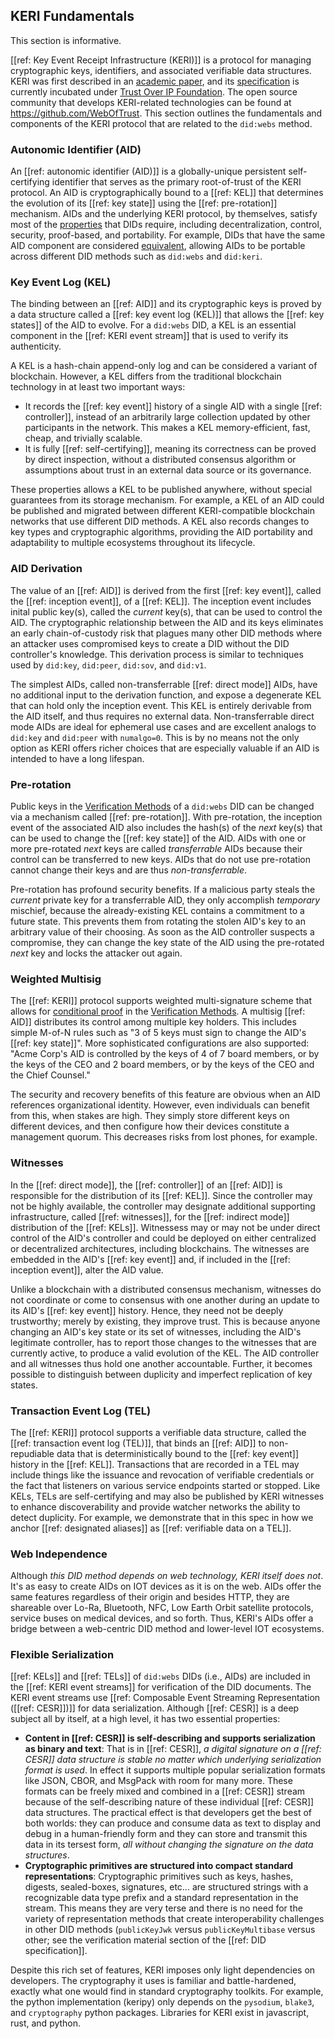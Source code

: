 ## KERI Fundamentals
This section is informative.

[[ref: Key Event Receipt Infrastructure (KERI)]] is a protocol for managing cryptographic keys, identifiers, and associated verifiable data structures. KERI was first described in an [academic paper](https://arxiv.org/abs/1907.02143), and its [specification](https://github.com/trustoverip/tswg-keri-specification) is currently incubated under [Trust Over IP Foundation](https://trustoverip.org/). The open source community that develops KERI-related technologies can be found at https://github.com/WebOfTrust. This section outlines the fundamentals and components of the KERI protocol that are related to the `did:webs` method.

### Autonomic Identifier (AID)

An [[ref: autonomic identifier (AID)]] is a globally-unique persistent self-certifying identifier that serves as the primary root-of-trust of the KERI protocol. An AID is cryptographically bound to a [[ref: KEL]] that determines the evolution of its [[ref: key state]] using the [[ref: pre-rotation]] mechanism. AIDs and the underlying KERI protocol, by themselves, satisfy most of the [properties](https://www.w3.org/TR/did-core/#design-goals) that DIDs require, including decentralization, control, security, proof-based, and portability. For example, DIDs that have the same AID component are considered [equivalent](#equivalent-identifiers), allowing AIDs to be portable across different DID methods such as `did:webs` and `did:keri`.

### Key Event Log (KEL)

The binding between an [[ref: AID]] and its cryptographic keys is proved by a data structure called a [[ref: key event log (KEL)]] that allows the [[ref: key states]] of the AID to evolve. For a `did:webs` DID, a KEL is an essential component in the [[ref: KERI event stream]] that is used to verify its authenticity.

A KEL is a hash-chain append-only log and can be considered a variant of blockchain. However, a KEL differs from the traditional blockchain technology in at least two important ways:

* It records the [[ref: key event]] history of a single AID with a single [[ref: controller]], instead of an arbitrarily large collection updated by other participants in the network. This makes a KEL memory-efficient, fast, cheap, and trivially scalable.
* It is fully [[ref: self-certifying]], meaning its correctness can be proved by direct inspection, without a distributed consensus algorithm or assumptions about trust in an external data source or its governance.

These properties allows a KEL to be published anywhere, without special guarantees from its storage mechanism. For example, a KEL of an AID could be published and migrated between different KERI-compatible blockchain networks that use different DID methods. A KEL also records changes to key types and cryptographic algorithms, providing the AID portability and adaptability to multiple ecosystems throughout its lifecycle.

### AID Derivation

The value of an [[ref: AID]] is derived from the first [[ref: key event]], called the [[ref: inception event]], of a [[ref: KEL]]. The inception event includes inital public key(s), called the _current_ key(s), that can be used to control the AID. The cryptographic relationship between the AID and its keys eliminates an early chain-of-custody risk that plagues many other DID methods where an attacker uses compromised keys to create a DID without the DID controller's knowledge. This derivation process is similar to techniques used by `did:key`, `did:peer`, `did:sov`, and `did:v1`.

The simplest AIDs, called non-transferrable [[ref: direct mode]] AIDs, have no additional input to the derivation function, and expose a degenerate KEL that can hold only the inception event. This KEL is entirely derivable from the AID itself, and thus requires no external data. Non-transferrable direct mode AIDs are ideal for ephemeral use cases and are excellent analogs to `did:key` and `did:peer` with `numalgo=0`. This is by no means not the only option as KERI offers richer choices that are especially valuable if an AID is intended to have a long lifespan.

### Pre-rotation

Public keys in the [Verification Methods](#verification-methods) of a `did:webs` DID can be changed via a mechanism called [[ref: pre-rotation]]. With pre-rotation, the inception event of the associated AID also includes the hash(s) of the _next_ key(s) that can be used to change the [[ref: key state]] of the AID. AIDs with one or more pre-rotated _next_ keys are called _transferrable_ AIDs because their control can be transferred to new keys. AIDs that do not use pre-rotation cannot change their keys and are thus _non-transferrable_.

Pre-rotation has profound security benefits. If a malicious party steals the _current_ private key for a transferrable AID, they only accomplish _temporary_ mischief, because the already-existing KEL contains a commitment to a future state. This prevents them from rotating the stolen AID's key to an arbitrary value of their choosing. As soon as the AID controller suspects a compromise, they can change the key state of the AID using the pre-rotated _next_ key and locks the attacker out again.

### Weighted Multisig

The [[ref: KERI]] protocol supports weighted multi-signature scheme that allows for [conditional proof](#thresholds) in the [Verification Methods](#verification-methods). A multisig [[ref: AID]] distributes its control among multiple key holders. This includes simple M-of-N rules such as "3 of 5 keys must sign to change the AID's [[ref: key state]]". More sophisticated configurations are also supported: "Acme Corp's AID is controlled by the keys of 4 of 7 board members, or by the keys of the CEO and 2 board members, or by the keys of the CEO and the Chief Counsel."

The security and recovery benefits of this feature are obvious when an AID references organizational identity. However, even individuals can benefit from this, when stakes are high. They simply store different keys on different devices, and then configure how their devices constitute a management quorum. This decreases risks from lost phones, for example.

### Witnesses

In the [[ref: direct mode]], the [[ref: controller]] of an [[ref: AID]] is responsible for the distribution of its [[ref: KEL]]. Since the controller may not be highly available, the controller may designate additional supporting infrastructure, called [[ref: witnesses]], for the [[ref: indirect mode]] distribution of the [[ref: KELs]]. Witnessess may or may not be under direct control of the AID's controller and could be deployed on either centralized or decentralized architectures, including blockchains. The witnesses are embedded in the AID's [[ref: key event]] and, if included in the [[ref: inception event]], alter the AID value.

Unlike a blockchain with a distributed consensus mechanism, witnesses do not coordinate or come to consensus with one another during an update to its AID's [[ref: key event]] history. Hence, they need not be deeply trustworthy; merely by existing, they improve trust. This is because anyone changing an AID's key state or its set of witnesses, including the AID's legitimate controller, has to report those changes to the witnesses that are currently active, to produce a valid evolution of the KEL. The AID controller and all witnesses thus hold one another accountable. Further, it becomes possible to distinguish between duplicity and imperfect replication of key states.

### Transaction Event Log (TEL)

The [[ref: KERI]] protocol supports a verifiable data structure, called the [[ref: transaction event log (TEL)]], that binds an [[ref: AID]] to non-repudiable data that is deterministically bound to the [[ref: key event]] history in the [[ref: KEL]]. Transactions that are recorded in a TEL may include things like the issuance and revocation of verifiable credentials or the fact that listeners on various service endpoints started or stopped. Like KELs, TELs are self-certifying and may also be published by KERI witnesses to enhance discoverability and provide watcher networks the ability to detect duplicity. For example, we demonstrate that in this spec in how we anchor [[ref: designated aliases]] as [[ref: verifiable data on a TEL]]. 

### Web Independence

Although _this DID method depends on web technology, KERI itself does not_. It's as easy to create AIDs on IOT devices as it is on the web. AIDs offer the same features regardless of their origin and besides HTTP, they are shareable over Lo-Ra, Bluetooth, NFC, Low Earth Orbit satellite protocols, service buses on medical devices, and so forth. Thus, KERI's AIDs offer a bridge between a web-centric DID method and lower-level IOT ecosystems.

### Flexible Serialization

[[ref: KELs]] and [[ref: TELs]] of `did:webs` DIDs (i.e., AIDs) are included in the [[ref: KERI event streams]] for verification of the DID documents. The KERI event streams use [[ref: Composable Event Streaming Representation ([[ref: CESR]])]] for data serialization. Although [[ref: CESR]] is a deep subject all by itself, at a high level, it has two essential properties:

*   **Content in [[ref: CESR]] is self-describing and supports serialization as binary and text**: That is in [[ref: CESR]], _a digital signature on a [[ref: CESR]] data structure is stable no matter which underlying serialization format is used_.  In effect it supports multiple popular serialization formats like JSON, CBOR, and MsgPack with room for many more. These formats can be freely mixed and combined in a [[ref: CESR]] stream because of the self-describing nature of these individual [[ref: CESR]] data structures.  The practical effect is that developers get the best of both worlds: they can produce and consume data as text to display and debug in a human-friendly form and they can store and transmit this data in its tersest form, _all without changing the signature on the data structures_.
*   **Cryptographic primitives are structured into compact standard representations**: Cryptographic primitives such as keys, hashes, digests, sealed-boxes, signatures, etc... are structured strings with a recognizable data type prefix and a standard representation in the stream. This means they are very terse and there is no need for the variety of representation methods that create interoperability challenges in other DID methods (`publicKeyJwk` versus `publicKeyMultibase` versus other; see the verification material section of the [[ref: DID specification]].

Despite this rich set of features, KERI imposes only light dependencies on developers. The cryptography it uses is familiar and battle-hardened, exactly what one would find in standard cryptography toolkits. For example, the python implementation (keripy) only depends on the `pysodium`, `blake3`, and `cryptography` python packages. Libraries for KERI exist in javascript, rust, and python.
